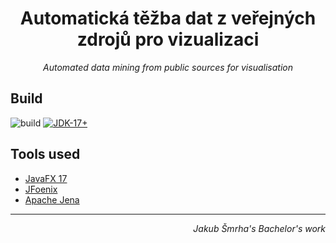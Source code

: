 <div style="text-align: center;">
<h1>Automatická těžba dat z veřejných zdrojů pro vizualizaci</h1>
<i>Automated data mining from public sources for visualisation</i>
</div>

## Build

![build](https://github.com/Doomshade/DataMining/actions/workflows/gradle.yml/badge.svg)
[![JDK-17+](https://upload.wikimedia.org/wikipedia/commons/b/bd/Blue_JDK_17%2B_Shield_Badge.svg)](https://adoptium.net)

## Tools used

- [JavaFX 17](https://openjfx.io/)
- [JFoenix](https://github.com/sshahine/JFoenix)
- [Apache Jena](https://jena.apache.org/)

---
<div style="text-align: right;"><i>Jakub Šmrha's Bachelor's work</i></div>
